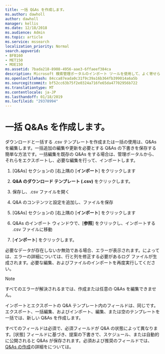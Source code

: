 ```yaml
---
title: 一括 Q&As を作成します。
ms.author: dawholl
author: dawholl
manager: kellis
ms.date: 12/18/2018
ms.audience: Admin
ms.topic: article
ms.service: mssearch
localization_priority: Normal
search.appverid:
- BFB160
- MET150
- MOE150
ms.assetid: 7bada218-8908-4956-aae3-6ffaeef384ca
description: Microsoft 検索管理ポータルのインポート ツールを使用して、よく寄せられる質問に対する回答を簡単に追加します。
ms.openlocfilehash: 84cca87eada0c31f9c39a16b364fb399014a6a5b
ms.sourcegitcommit: bf52cc63b75f2e0324a716fe65da47702956b722
ms.translationtype: MT
ms.contentlocale: ja-JP
ms.lasthandoff: 01/18/2019
ms.locfileid: "29378994"
---
```

# <a name="bulk-create-qas"></a>一括 Q&As を作成します。

ダウンロードと一括する .csv テンプレートを作成または一括の使用は、Q&As を編集します。一括追加の編集や更新を必要とする Q&As の下書きを保存する簡単な方法です。一括編集を既存の Q&As をする場合は、管理ポータルから、それらをエクスポートし、必要な編集を行って、インポートします。
  
1. [Q&As] セクションの [右上隅の [**インポート**] をクリックします
    
2. **Q&A のダウンロード テンプレート (.csv)** をクリックします。
    
3. 保存し、.csv ファイルを開く
    
4. Q&A のコンテンツと設定を追加し、ファイルを保存
    
5. [Q&As] セクションの [右上隅の [**インポート**] をクリックします
    
6. Q&As のインポート ウィンドウで、[**参照**] をクリックし、インポートする .csv ファイルに移動 
    
7. [**インポート**] をクリックします。
    
必要なデータが存在しないか無効である場合、エラーが表示されます。によっては、エラーの詳細については、行と列を修正する必要があるログ ファイルが生成されます。必要な編集、およびファイルのインポートを再度実行してください。
  
> [!NOTE]
> すべてのエラーが解決されるまでは、作成または任意の Q&As を編集できません。 
  
インポートとエクスポートの Q&A テンプレート内のフィールドは、同じです。エクスポート、一括編集、およびインポート、編集、または空のテンプレートを一括では、新しい Q&As を作成します。
  
すべてのフィールドは必須で、必須フィールドが Q&A の状態によって異なります。[状態] フィールドに基づき、提案の下書きで、スケジュール、または自動的に公開されると Q&As が保存されます。必須および推奨のフィールドでは、 [Q&As の作成](create-qas.md)の詳細をについては。

  

